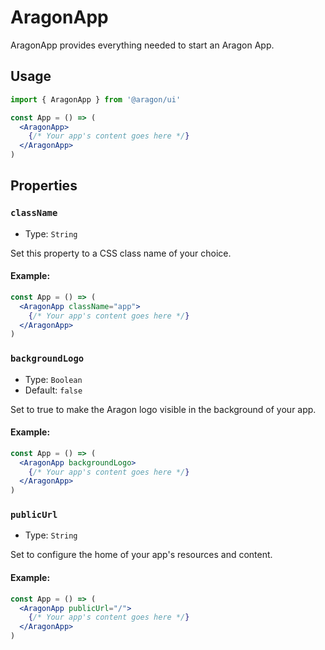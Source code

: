 # AragonApp

AragonApp provides everything needed to start an Aragon App.

## Usage

```jsx
import { AragonApp } from '@aragon/ui'

const App = () => (
  <AragonApp>
    {/* Your app's content goes here */}
  </AragonApp>
)
```

## Properties

### `className`

- Type: `String`

Set this property to a CSS class name of your choice.

#### Example:

```jsx
const App = () => (
  <AragonApp className="app">
    {/* Your app's content goes here */}
  </AragonApp>
)
```

### `backgroundLogo`

- Type: `Boolean`
- Default: `false`

Set to true to make the Aragon logo visible in the background of your app.

#### Example:

```jsx
const App = () => (
  <AragonApp backgroundLogo>
    {/* Your app's content goes here */}
  </AragonApp>
)
```

### `publicUrl`

- Type: `String`

Set to configure the home of your app's resources and content.

#### Example:

```jsx
const App = () => (
  <AragonApp publicUrl="/">
    {/* Your app's content goes here */}
  </AragonApp>
)
```